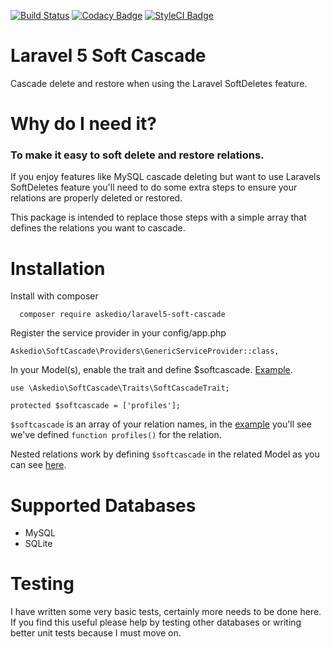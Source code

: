 [![Build Status](https://travis-ci.org/Askedio/laravel5-soft-cascade.svg?branch=master)](https://travis-ci.org/Askedio/laravel5-soft-cascade)
[![Codacy Badge](https://api.codacy.com/project/badge/Grade/019b9dbd700f42b6a165742c72e64445)](https://www.codacy.com/app/gcphost/laravel5-soft-cascade?utm_source=github.com&amp;utm_medium=referral&amp;utm_content=Askedio/laravel5-soft-cascade&amp;utm_campaign=Badge_Grade) [![StyleCI Badge](https://styleci.io/repos/57394710/shield)](https://styleci.io/repos/57394710)

# Laravel 5 Soft Cascade
Cascade delete and restore when using the Laravel SoftDeletes feature.

# Why do I need it?
### To make it easy to soft delete and restore relations.
If you enjoy features like MySQL cascade deleting but want to use Laravels SoftDeletes feature you'll need to do some extra steps to ensure your relations are properly deleted or restored.

This package is intended to replace those steps with a simple array that defines the relations you want to cascade.

# Installation
Install with composer
~~~
  composer require askedio/laravel5-soft-cascade
~~~

Register the service provider in your config/app.php
~~~
Askedio\SoftCascade\Providers\GenericServiceProvider::class,
~~~

In your Model(s), enable the trait and define $softcascade. [Example](https://github.com/Askedio/laravel5-soft-cascade/blob/master/tests/app/User.php).
~~~
use \Askedio\SoftCascade\Traits\SoftCascadeTrait;

protected $softcascade = ['profiles'];
~~~
`$softcascade` is an array of your relation names, in the [example](https://github.com/Askedio/laravel5-soft-cascade/blob/master/tests/app/User.php) you'll see we've defined `function profiles()` for the relation.

Nested relations work by defining `$softcascade` in the related Model as you can see [here](https://github.com/Askedio/laravel5-soft-cascade/blob/master/tests/app/Profiles.php).



# Supported Databases
* MySQL
* SQLite

# Testing
I have written some very basic tests, certainly more needs to be done here. If you find this useful please help by testing other databases or writing better unit tests because I must move on.

